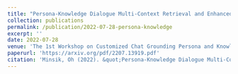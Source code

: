 ```yaml
---
title: "Persona-Knowledge Dialogue Multi-Context Retrieval and Enhanced Decoding Methods"
collection: publications
permalink: /publication/2022-07-28-persona-knowledge
excerpt: ''
date: 2022-07-28
venue: 'The 1st Workshop on Customized Chat Grounding Persona and Knowledge, COLING 2022'
paperurl: 'https://arxiv.org/pdf/2207.13919.pdf'
citation: 'Minsik, Oh (2022). &quot;Persona-Knowledge Dialogue Multi-Context Retrieval and Enhanced Decoding Methods.&quot; <i>The 1st Workshop on Customized Chat Grounding Persona and Knowledge</i>.'
---
```

